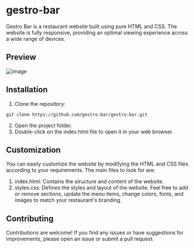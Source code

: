 # gestro-bar
Gestro Bar is a restaurant website built using pure HTML and CSS. The website is fully responsive, providing an optimal viewing experience across a wide range of devices.

## Preview
![image](https://github.com/ankitjha2023/gestro-bar/assets/127032700/ab6bc32c-fa66-4f5b-aeb5-f94a9b49f2d5)


## Installation

1. Clone the repository:

```
git clone https://github.com/gestro-bar/gestro-bar.git
```
2. Open the project folder.
3. Double-click on the index.html file to open it in your web browser.

## Customization
You can easily customize the website by modifying the HTML and CSS files according to your requirements. The main files to look for are:

1. index.html: Contains the structure and content of the website.
2. styles.css: Defines the styles and layout of the website.
Feel free to add or remove sections, update the menu items, change colors, fonts, and images to match your restaurant's branding.

## Contributing
Contributions are welcome! If you find any issues or have suggestions for improvements, please open an issue or submit a pull request.
